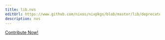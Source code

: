 ```yaml
---
title: lib.nvs
editUrl: https://www.github.com/nixos/nixpkgs/blob/master/lib/deprecated.nix#L195C9
description: nvs
---
```


<a href="https://www.github.com/nixos/nixpkgs/blob/master/lib/deprecated.nix#L195C9">Contribute Now!</a>
